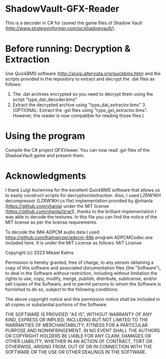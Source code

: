 # ShadowVault-GFX-Reader
This is a decoder in C# for (some) the game files of Shadow Vault (http://www.strategyinformer.com/pc/shadowvault/).

# Before running: Decryption & Extraction #
Use QuickBMS software (http://aluigi.altervista.org/quickbms.htm) and the scripts provided in the repository to extract and decrypt the .dat files as follows:
1. The .dat archives encrypted so you need to decrypt them using the script "type_dat_decoder.bms"
2. Extract the decrypted archive using "type_dat_extractor.bms"
3 (OPTIONAL: Extract the .gxl files using "type_gxl_extractor.bms". However, the reader is now compatible for reading those files.)

# Using the program #
Compile the C# project GFXViewer. You can now read .gxl files of the ShadowVault game and present them.

# Acknowledgments #
I thank Luigi Auriemma for the excellent QuickBMS software that allows us to easily construct scripts for decryption/extraction. Also, I used LZRW1KH decompressor (LZRW1KH.cs file) implementation provided by @vhanla (https://github.com/vhanla) under the MIT license (https://github.com/vhanla/lzrw1), thanks to the brilliant implementation I was able to decode the textures. In this file you can find the notice of the MIT license as per the license requirements.

To decode the IMA ADPCM audio data I used https://github.com/Kalmalyzer/adpcm-68k program ADPCMCodec.exe included here. It is under the MIT License as follows:
MIT License

Copyright (c) 2023 Mikael Kalms

Permission is hereby granted, free of charge, to any person obtaining a copy of this software and associated documentation files (the "Software"), to deal in the Software without restriction, including without limitation the rights to use, copy, modify, merge, publish, distribute, sublicense, and/or sell copies of the Software, and to permit persons to whom the Software is furnished to do so, subject to the following conditions:

The above copyright notice and this permission notice shall be included in all copies or substantial portions of the Software.

THE SOFTWARE IS PROVIDED "AS IS", WITHOUT WARRANTY OF ANY KIND, EXPRESS OR IMPLIED, INCLUDING BUT NOT LIMITED TO THE WARRANTIES OF MERCHANTABILITY, FITNESS FOR A PARTICULAR PURPOSE AND NONINFRINGEMENT. IN NO EVENT SHALL THE AUTHORS OR COPYRIGHT HOLDERS BE LIABLE FOR ANY CLAIM, DAMAGES OR OTHER LIABILITY, WHETHER IN AN ACTION OF CONTRACT, TORT OR OTHERWISE, ARISING FROM, OUT OF OR IN CONNECTION WITH THE SOFTWARE OR THE USE OR OTHER DEALINGS IN THE SOFTWARE.

